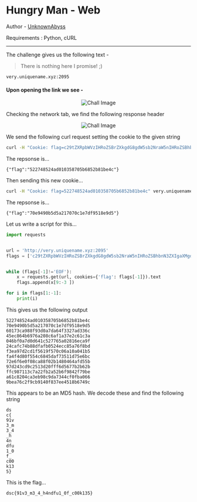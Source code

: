 # Hungry Man - Web

Author - [UnknownAbyss](https://github.com/UnknownAbyss)

Requirements : Python, cURL

* * *

The challenge gives us the following text -

> There is nothing here I promise! ;)


```
very.uniquename.xyz:2095
```

#### Upon opening the link we see -

<p align="center"><img src="https://i.imgur.com/HsXPiDO.png" alt="Chall Image"></p>


Checking the network tab, we find the following response header

<p align="center"><img src="https://i.imgur.com/sYB2iGY.png" alt="Chall Image"></p>

We send the following curl request setting the cookie to the given string

```sh
curl -H "Cookie: flag=c29tZXRpbWVzIHRoZSBrZXkgdG8gdW5sb2NraW5nIHRoZSBhbnN3ZXIgaXMgdGhlIHF1ZXN0aW9uIGl0c2VsZi4uLiBidXQgbXkgZmF2b3JpdGUgaXMgY2hvY28gY2hpcA==" very.uniquename.xyz:2095
```

The repsonse is...

```
{"flag":"522748524ad010358705b6852b81be4c"}
```

Then sending this new cookie...

```sh
curl -H "Cookie: flag=522748524ad010358705b6852b81be4c" very.uniquename.xyz:2095
```

The repsonse is...

```
{"flag":"70e9490b5d5a217070c1e7df9518e9d5"}
```

Let us write a script for this...

```py
import requests


url = 'http://very.uniquename.xyz:2095'
flags = ['c29tZXRpbWVzIHRoZSBrZXkgdG8gdW5sb2NraW5nIHRoZSBhbnN3ZXIgaXMgdGhlIHF1ZXN0aW9uIGl0c2VsZi4uLiBidXQgbXkgZmF2b3JpdGUgaXMgY2hvY28gY2hpcA==']


while (flags[-1]!='EOF'):
    x = requests.get(url, cookies={'flag': flags[-1]}).text
    flags.append(x[9:-3 ])

for i in flags[1:-1]:
    print(i)
```

This gives us the following output

```
522748524ad010358705b6852b81be4c
70e9490b5d5a217070c1e7df9518e9d5
60173ca988f93d0a7da64f3327ad336c
45ec864b6976a208c6af1a37e2c61c3a
046bf0a7d0d641c527765a02816eca9f
24cafc74b88dfafb0524ecc85a76f8bd
f3ea97d2cd1f5619f570c06a10a041b5
fa4f4d80f554c6845daf73511d75e6bc
72e6f6e0f08ca88f02b1480464afd55b
97d243cd9c2513d20fff6d5677b2b62b
ffc987113c7a22fb2a52b6f9842f79be
a61c8204ca3eb98c9da7344cf0fba066
9bea76c2f9cb9140f837ee4518b6749c
```

This appears to be an MD5 hash. We decode these and find the following string

```
ds
c{
91v
3_m
3_4
_h
4n
dfu
1_0
f_
c00
k13
5}
```

This is the flag...
```
dsc{91v3_m3_4_h4ndfu1_0f_c00k135}
```